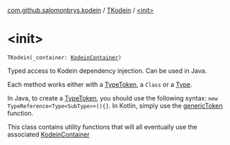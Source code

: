 [com.github.salomonbrys.kodein](../index.md) / [TKodein](index.md) / [&lt;init&gt;](.)

# &lt;init&gt;

`TKodein(_container: `[`KodeinContainer`](../-kodein-container/index.md)`)`

Typed access to Kodein dependency injection. Can be used in Java.

Each method works either with a [TypeToken](../-type-token/index.md), a `Class` or a [Type](http://docs.oracle.com/javase/6/docs/api/java/lang/reflect/Type.html).

In Java, to create a [TypeToken](../-type-token/index.md), you should use the following syntax: `new TypeReference<Type<SubType>>(){}`.
In Kotlin, simply use the [genericToken](../generic-token.md) function.

This class contains utility functions that will all eventually use the associated [KodeinContainer](../-kodein-container/index.md)

